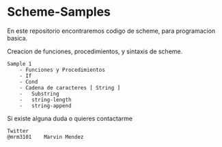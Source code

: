 Scheme-Samples
==============

En este repositorio encontraremos codigo de scheme, para programacion basica. 

Creacion de funciones, procedimientos, y sintaxis de scheme. 
	
	Sample 1 
		- Funciones y Procedimientos
		- If
		- Cond
		- Cadena de caracteres [ String ]
		- 	Substring
		- 	string-length
		- 	string-append


Si existe alguna duda o quieres contactarme 

	Twitter
	@mrm3101	Marvin Mendez
